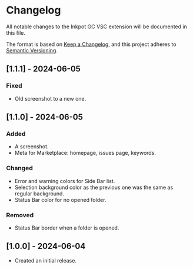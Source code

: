 # Changelog

All notable changes to the Inkpot GC VSC extension will be documented in this file.

The format is based on [Keep a Changelog](https://keepachangelog.com/en/1.1.0/),
and this project adheres to [Semantic Versioning](https://semver.org/spec/v2.0.0.html).

## [1.1.1] - 2024-06-05

### Fixed
- Old screenshot to a new one.

## [1.1.0] - 2024-06-05

### Added
- A screenshot.
- Meta for Marketplace: homepage, issues page, keywords.

### Changed
- Error and warning colors for Side Bar list.
- Selection background color as the previous one was the same as regular background.
- Status Bar color for no opened folder.

### Removed
- Status Bar border when a folder is opened.

## [1.0.0] - 2024-06-04

- Created an initial release.
